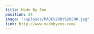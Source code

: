 ```yaml
---
title: Made By Eno
position: 24
image: "/uploads/MADE%20BY%20ENO.jpg"
link: http://www.madebyeno.com/
---
```



